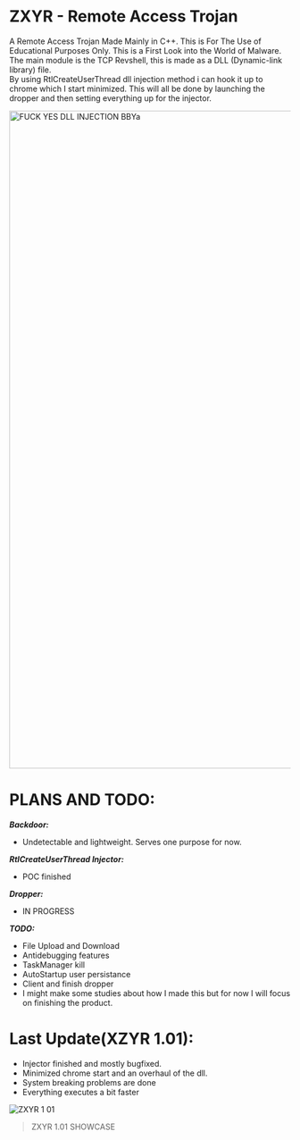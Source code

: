 # ZXYR - Remote Access Trojan
A Remote Access Trojan Made Mainly in C++. This is For The Use of Educational Purposes Only. This is a First Look into the World of Malware.\
The main module is the TCP Revshell, this is made as a DLL (Dynamic-link library) file.\
By using RtlCreateUserThread dll injection method i can hook it up to chrome which I start minimized. This will all be done by launching the dropper and then setting everything up for the injector.

<img width="1178" alt="FUCK YES DLL INJECTION BBYa" src="https://user-images.githubusercontent.com/86436966/159288532-0cb83554-0ac0-4ced-84c4-6a5d62f8aeda.png">


# PLANS AND TODO:
***Backdoor:***
- Undetectable and lightweight. Serves one purpose for now.

***RtlCreateUserThread Injector:***
- POC finished

***Dropper:***
- IN PROGRESS

***TODO:***
- File Upload and Download
- Antidebugging features
- TaskManager kill
- AutoStartup user persistance
- Client and finish dropper
- I might make some studies about how I made this but for now I will focus on finishing the product.

# Last Update(XZYR 1.01):
- Injector finished and mostly bugfixed.
- Minimized chrome start and an overhaul of the dll.
- System breaking problems are done
- Everything executes a bit faster

![ZXYR 1 01](https://user-images.githubusercontent.com/86436966/159282869-d1c4382d-c867-4014-921f-c10ffe46a047.gif)
> ZXYR 1.01 SHOWCASE

